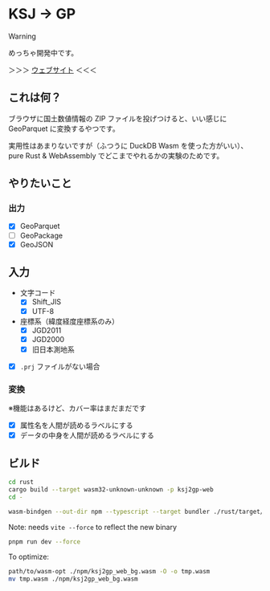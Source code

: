 # KSJ → GP

> [!WARNING]
> めっちゃ開発中です。

＞＞＞ [ウェブサイト](https://yutannihilation.github.io/ksj2gp/) ＜＜＜

## これは何？

ブラウザに国土数値情報の ZIP ファイルを投げつけると、いい感じに GeoParquet に変換するやつです。

実用性はあまりないですが（ふつうに DuckDB Wasm を使った方がいい）、pure Rust & WebAssembly でどこまでやれるかの実験のためです。

## やりたいこと

### 出力

- [x] GeoParquet
- [ ] GeoPackage
- [x] GeoJSON

## 入力

- 文字コード
  - [x] Shift_JIS
  - [x] UTF-8
- 座標系（緯度経度座標系のみ）
  - [x] JGD2011
  - [x] JGD2000
  - [x] 旧日本測地系
- [x] `.prj` ファイルがない場合

### 変換

※機能はあるけど、カバー率はまだまだです

- [x] 属性名を人間が読めるラベルにする
- [x] データの中身を人間が読めるラベルにする

## ビルド

```sh
cd rust
cargo build --target wasm32-unknown-unknown -p ksj2gp-web
cd -

wasm-bindgen --out-dir npm --typescript --target bundler ./rust/target/wasm32-unknown-unknown/debug/ksj2gp_web.wasm
```

Note: needs `vite --force` to reflect the new binary

```sh
pnpm run dev --force
```

To optimize:

```sh
path/to/wasm-opt ./npm/ksj2gp_web_bg.wasm -O -o tmp.wasm
mv tmp.wasm ./npm/ksj2gp_web_bg.wasm
```
